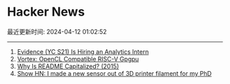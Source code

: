 # Hacker News

最近更新时间: 2024-04-12 01:02:52

--- 
1. [Evidence (YC S21) Is Hiring an Analytics Intern](https://www.ycombinator.com/companies/evidence/jobs/Lu29GmN-analytics-intern) 
2. [Vortex: OpenCL Compatible RISC-V Gpgpu](https://vortex.cc.gatech.edu/) 
3. [Why Is README Capitalized? (2015)](https://softwareengineering.stackexchange.com/questions/301691/readme-txt-vs-readme-txt) 
4. [Show HN: I made a new sensor out of 3D printer filament for my PhD](https://paulbupejr.com/developing-the-optigap-sensor-system/) 
